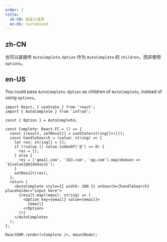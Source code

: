 ```yaml
---
order: 2
title:
  zh-CN: 自定义选项
  en-US: Customized
---
```


## zh-CN

也可以直接传 `AutoComplete.Option` 作为 `AutoComplete` 的 `children`，而非使用 `options`。

## en-US

You could pass `AutoComplete.Option` as children of `AutoComplete`, instead of using `options`。

```tsx
import React, { useState } from 'react';
import { AutoComplete } from 'infrad';

const { Option } = AutoComplete;

const Complete: React.FC = () => {
  const [result, setResult] = useState<string[]>([]);
  const handleSearch = (value: string) => {
    let res: string[] = [];
    if (!value || value.indexOf('@') >= 0) {
      res = [];
    } else {
      res = ['gmail.com', '163.com', 'qq.com'].map(domain => `${value}@${domain}`);
    }
    setResult(res);
  };
  return (
    <AutoComplete style={{ width: 200 }} onSearch={handleSearch} placeholder="input here">
      {result.map((email: string) => (
        <Option key={email} value={email}>
          {email}
        </Option>
      ))}
    </AutoComplete>
  );
};

ReactDOM.render(<Complete />, mountNode);
```
